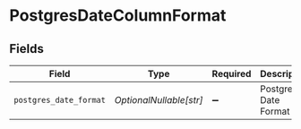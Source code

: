 # PostgresDateColumnFormat


## Fields

| Field                   | Type                    | Required                | Description             | Example                 |
| ----------------------- | ----------------------- | ----------------------- | ----------------------- | ----------------------- |
| `postgres_date_format`  | *OptionalNullable[str]* | :heavy_minus_sign:      | Postgres Date Format    | %Y-%m-%d                |